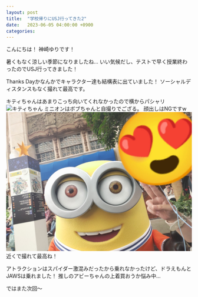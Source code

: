 ```yaml
---
layout: post
title:  "学校帰りにUSJ行ってきた2"
date:   2023-06-05 04:00:00 +0900
categories: 
---
```

こんにちは！
神崎ゆりです！  

暑くもなく涼しい季節になりましたね...
いい気候だし、テストで早く授業終わったのでUSJ行ってきました！  

Thanks Dayかなんかでキャラクター達も結構表に出ていました！
ソーシャルディスタンスもなく撮れて最高です。  

キティちゃんはあまりこっち向いてくれなかったので横からパシャリ
![キティちゃん](/assets/images/IMG_20230606_050158.jpg)
ミニオンはボブちゃんと自撮りでござる。
顔出しはNGですw
![ボブ](/assets/images/1685995545371.jpg)
近くで撮れて最高ね！  

アトラクションはスパイダー激混みだったから乗れなかったけど、ドラえもんとJAWSは乗れました！
推しのアビーちゃんの上着買おうか悩み中...  

ではまた次回～